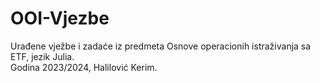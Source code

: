 # OOI-Vjezbe

Urađene vježbe i zadaće iz predmeta Osnove operacionih istraživanja sa ETF, jezik Julia.  <br/>
Godina 2023/2024, Halilović Kerim.
